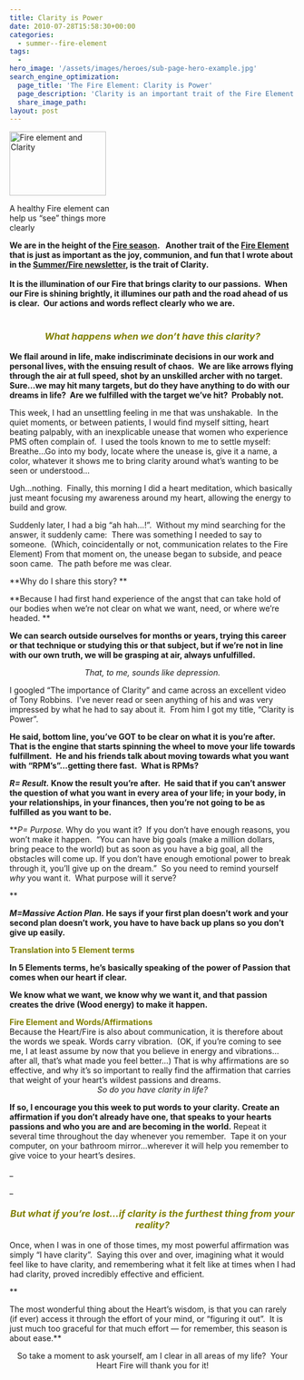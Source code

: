 ```yaml
---
title: Clarity is Power
date: 2010-07-28T15:58:30+00:00
categories:
  - summer--fire-element
tags:
  -
hero_image: '/assets/images/heroes/sub-page-hero-example.jpg'
search_engine_optimization:
  page_title: 'The Fire Element: Clarity is Power'
  page_description: 'Clarity is an important trait of the Fire Element.  When we can access our Fire Element, we feel clear on who we are and passionate towards life. '
  share_image_path:
layout: post
---
```

<div style="width: 180px" class="wp-caption alignleft">
  <img class=" " src="https://origin.ih.constantcontact.com/fs085/1102844965003/img/38.jpg" alt="Fire element and Clarity" width="170" height="113" />
  
  <p class="wp-caption-text">
    A healthy Fire element can help us &#8220;see&#8221; things more clearly
  </p>
</div>

<p style="text-align: left;">
  <strong>We are in the height of the <a href="http://www.wisdomwaysacupuncture.com/2017/05/27/out-of-the-wood-and-into-the-fire-tips-for-keeping-your-fire-element-balanced-this-summer/">Fire season</a>.   Another trait of the <a href="http://www.wisdomwaysacupuncture.com/2017/05/22/summer-is-here-time-to-nurture-your-heart-fire/">Fire Element</a> that is just as important as the joy, communion, and fun that I wrote about in the <a href="http://www.wisdomwaysacupuncture.com/2017/05/27/out-of-the-wood-and-into-the-fire-tips-for-keeping-your-fire-element-balanced-this-summer/">Summer/Fire newsletter</a>, is the trait of Clarity.</strong><br /> <strong><br /> It is the illumination of our Fire that brings clarity to our passions.  When our Fire is shining brightly, it illumines our path and the road ahead of us is clear.  Our actions and words reflect clearly who we are. </strong><br /> <em><br /> </em>
</p>

<h3 style="text-align: center;">
  <span style="color: #808000;"><em>What happens when we don&#8217;t have this clarity?</em> </span>
</h3>

**We flail around in life, make indiscriminate decisions in our work and personal lives, with the ensuing result of chaos.  We are like arrows flying through the air at full speed, shot by an unskilled archer with no target.  Sure&#8230;we may hit many targets, but do they have anything to do with our dreams in life?  Are we fulfilled with the target we&#8217;ve hit?  Probably not.**

This week, I had an unsettling feeling in me that was unshakable.  In the quiet moments, or between patients, I would find myself sitting, heart beating palpably, with an inexplicable unease that women who experience PMS often complain of.  I used the tools known to me to settle myself:  Breathe&#8230;Go into my body, locate where the unease is, give it a name, a color, whatever it shows me to bring clarity around what&#8217;s wanting to be seen or understood&#8230;

Ugh&#8230;nothing.  Finally, this morning I did a heart meditation, which basically just meant focusing my awareness around my heart, allowing the energy to build and grow.

Suddenly later, I had a big &#8220;ah hah&#8230;!&#8221;.  Without my mind searching for the answer, it suddenly came:  There was something I needed to say to someone.  (Which, coincidentally or not, communication relates to the Fire Element) From that moment on, the unease began to subside, and peace soon came.  The path before me was clear.

**Why do I share this story? ** 

**Because I had first hand experience of the angst that can take hold of our bodies when we&#8217;re not clear on what we want, need, or where we&#8217;re headed. ** 

**We can search outside ourselves for months or years, trying this career or that technique or studying this or that subject, but if we&#8217;re not in line with our own truth, we will be grasping at air, always unfulfilled.** 

<div style="text-align: center;">
  <em>That, to me, sounds like depression.</em>
</div>

I googled &#8220;The importance of Clarity&#8221; and came across an excellent video of Tony Robbins.  I&#8217;ve never read or seen anything of his and was very impressed by what he had to say about it.  From him I got my title, &#8220;Clarity is Power&#8221;.

**He said, bottom line, you&#8217;ve GOT to be clear on what it is you&#8217;re after.  That is the engine that starts spinning the wheel to move your life towards fulfillment.  He and his friends talk about moving towards what you want with &#8220;RPM&#8217;s&#8221;&#8230;getting there fast.  What is RPMs?**

**_R= Result._ Know the result you&#8217;re after.  He said that if you can&#8217;t answer the question of what you want in every area of your life; in your body, in your relationships, in your finances, then you&#8217;re not going to be as fulfilled as you want to be.**

**_P= Purpose._ Why do you want it?  If you don&#8217;t have enough reasons, you won&#8217;t make it happen.  &#8220;You can have big goals (make a million dollars, bring peace to the world) but as soon as you have a big goal, all the obstacles will come up. If you don&#8217;t have enough emotional power to break through it, you&#8217;ll give up on the dream.&#8221;  So you need to remind yourself _why_ you want it.  What purpose will it serve?
  
** 

<p style="text-align: left;">
  <strong><em>M=Massive Action Plan.</em> He says </strong><strong>if your first plan doesn&#8217;t work and your second plan doesn&#8217;t work, you have to have back up plans so you don&#8217;t give up easily.</strong>
</p>

<span style="color: #808000;"><strong>Translation into 5 Element terms</strong></span>

<p style="text-align: left;">
  <strong>In 5 Elements terms, he&#8217;s basically speaking of the power of Passion that comes when our heart if clear.  </strong>
</p>

<p style="text-align: left;">
  <strong>We know what we want, we know why we want it, and that passion creates the drive (Wood energy) to make it happen. </strong>
</p>

<div>
  <div>
  </div>
  
  <div>
    <strong><span style="color: #808000;">Fire Element and Words/Affirmations</span></strong>
  </div>
  
  <div>
  </div>
  
  <div>
    Because the Heart/Fire is also about communication, it is therefore about the words we speak. Words carry vibration.  (OK, if you&#8217;re coming to see me, I at least assume by now that you believe in energy and vibrations&#8230;after all, that&#8217;s what made you feel better&#8230;) That is why affirmations are so effective, and why it&#8217;s so important to really find the affirmation that carries that weight of your heart&#8217;s wildest passions and dreams.
  </div>
</div>

<div style="text-align: center;">
  <em>So do you have clarity in life?</em>
</div>

**If so, I encourage you this week to put words to your clarity.** **Create an affirmation if you don&#8217;t already have one, that speaks to your hearts passions and who you are and are becoming in the world.** Repeat it several time throughout the day whenever you remember.  Tape it on your computer, on your bathroom mirror&#8230;wherever it will help you remember to give voice to your heart&#8217;s desires.
  
_
  
_ 

<h3 style="text-align: center;">
  <span style="color: #808000;"><em>But what if you&#8217;re lost&#8230;if clarity is the furthest thing from your reality?</em></span>
</h3>

Once, when I was in one of those times, my most powerful affirmation was simply &#8220;I have clarity&#8221;.  Saying this over and over, imagining what it would feel like to have clarity, and remembering what it felt like at times when I had had clarity, proved incredibly effective and efficient.
  
**
  
The most wonderful thing about the Heart&#8217;s wisdom, is that you can rarely (if ever) access it through the effort of your mind, or &#8220;figuring it out&#8221;.  It is just much too graceful for that much effort &#8212; for remember, this season is about ease.** 

<div style="text-align: center;">
  So take a moment to ask yourself, am I clear in all areas of my life?  Your Heart Fire will thank you for it!
</div>

&nbsp;